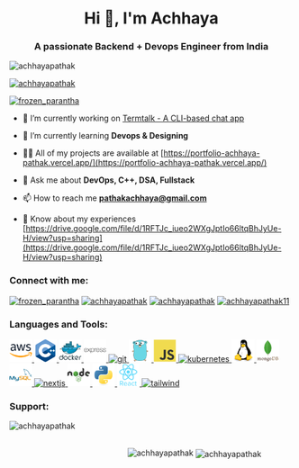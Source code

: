 <h1 align="center">Hi 👋, I'm Achhaya</h1>
<h3 align="center">A passionate Backend + Devops Engineer from India</h3>

<p align="left"> <img src="https://komarev.com/ghpvc/?username=achhayapathak&label=Profile%20views&color=0e75b6&style=plastic" alt="achhayapathak" /> </p>

<p align="left"> <a href="https://github.com/ryo-ma/github-profile-trophy"><img src="https://github-profile-trophy.vercel.app/?username=achhayapathak" alt="achhayapathak" /></a> </p>

<p align="left"> <a href="https://twitter.com/frozen_parantha" target="blank"><img src="https://img.shields.io/twitter/follow/frozen_parantha?logo=twitter&style=for-the-badge" alt="frozen_parantha" /></a> </p>

- 🔭 I’m currently working on [Termtalk - A CLI-based chat app](https://github.com/achhayapathak/termtakk)

- 🌱 I’m currently learning **Devops & Designing**

- 👨‍💻 All of my projects are available at [https://portfolio-achhaya-pathak.vercel.app/](https://portfolio-achhaya-pathak.vercel.app/)

- 💬 Ask me about **DevOps, C++, DSA, Fullstack**

- 📫 How to reach me **pathakachhaya@gmail.com**

- 📄 Know about my experiences [https://drive.google.com/file/d/1RFTJc_iueo2WXgJptIo66ltqBhJyUe-H/view?usp=sharing](https://drive.google.com/file/d/1RFTJc_iueo2WXgJptIo66ltqBhJyUe-H/view?usp=sharing)

<h3 align="left">Connect with me:</h3>
<p align="left">
<a href="https://twitter.com/frozen_parantha" target="_blank"><img align="center" src="https://raw.githubusercontent.com/rahuldkjain/github-profile-readme-generator/master/src/images/icons/Social/twitter.svg" alt="frozen_parantha" height="30" width="40" /></a>
<a href="https://linkedin.com/in/achhayapathak" target="_blank"><img align="center" src="https://raw.githubusercontent.com/rahuldkjain/github-profile-readme-generator/master/src/images/icons/Social/linked-in-alt.svg" alt="achhayapathak" height="30" width="40" /></a>
<a href="https://www.leetcode.com/achhayapathak" target="_blank"><img align="center" src="https://raw.githubusercontent.com/rahuldkjain/github-profile-readme-generator/master/src/images/icons/Social/leet-code.svg" alt="achhayapathak" height="30" width="40" /></a>
<a href="https://auth.geeksforgeeks.org/user/achhayapathak11" target="_blank"><img align="center" src="https://raw.githubusercontent.com/rahuldkjain/github-profile-readme-generator/master/src/images/icons/Social/geeks-for-geeks.svg" alt="achhayapathak11" height="30" width="40" /></a>
</p>

<h3 align="left">Languages and Tools:</h3>
<p align="left"> <a href="https://aws.amazon.com" target="_blank" rel="noreferrer"> <img src="https://raw.githubusercontent.com/devicons/devicon/master/icons/amazonwebservices/amazonwebservices-original-wordmark.svg" alt="aws" width="40" height="40"/> </a> <a href="https://www.w3schools.com/cpp/" target="_blank" rel="noreferrer"> <img src="https://raw.githubusercontent.com/devicons/devicon/master/icons/cplusplus/cplusplus-original.svg" alt="cplusplus" width="40" height="40"/> </a> <a href="https://www.docker.com/" target="_blank" rel="noreferrer"> <img src="https://raw.githubusercontent.com/devicons/devicon/master/icons/docker/docker-original-wordmark.svg" alt="docker" width="40" height="40"/> </a> <a href="https://expressjs.com" target="_blank" rel="noreferrer"> <img src="https://raw.githubusercontent.com/devicons/devicon/master/icons/express/express-original-wordmark.svg" alt="express" width="40" height="40"/> </a> <a href="https://git-scm.com/" target="_blank" rel="noreferrer"> <img src="https://www.vectorlogo.zone/logos/git-scm/git-scm-icon.svg" alt="git" width="40" height="40"/> </a> <a href="https://golang.org" target="_blank" rel="noreferrer"> <img src="https://raw.githubusercontent.com/devicons/devicon/master/icons/go/go-original.svg" alt="go" width="40" height="40"/> </a> <a href="https://developer.mozilla.org/en-US/docs/Web/JavaScript" target="_blank" rel="noreferrer"> <img src="https://raw.githubusercontent.com/devicons/devicon/master/icons/javascript/javascript-original.svg" alt="javascript" width="40" height="40"/> </a> <a href="https://kubernetes.io" target="_blank" rel="noreferrer"> <img src="https://www.vectorlogo.zone/logos/kubernetes/kubernetes-icon.svg" alt="kubernetes" width="40" height="40"/> </a> <a href="https://www.linux.org/" target="_blank" rel="noreferrer"> <img src="https://raw.githubusercontent.com/devicons/devicon/master/icons/linux/linux-original.svg" alt="linux" width="40" height="40"/> </a> <a href="https://www.mongodb.com/" target="_blank" rel="noreferrer"> <img src="https://raw.githubusercontent.com/devicons/devicon/master/icons/mongodb/mongodb-original-wordmark.svg" alt="mongodb" width="40" height="40"/> </a> <a href="https://www.mysql.com/" target="_blank" rel="noreferrer"> <img src="https://raw.githubusercontent.com/devicons/devicon/master/icons/mysql/mysql-original-wordmark.svg" alt="mysql" width="40" height="40"/> </a> <a href="https://nextjs.org/" target="_blank" rel="noreferrer"> <img src="https://cdn.worldvectorlogo.com/logos/nextjs-2.svg" alt="nextjs" width="40" height="40"/> </a> <a href="https://nodejs.org" target="_blank" rel="noreferrer"> <img src="https://raw.githubusercontent.com/devicons/devicon/master/icons/nodejs/nodejs-original-wordmark.svg" alt="nodejs" width="40" height="40"/> </a> <a href="https://www.python.org" target="_blank" rel="noreferrer"> <img src="https://raw.githubusercontent.com/devicons/devicon/master/icons/python/python-original.svg" alt="python" width="40" height="40"/> </a> <a href="https://reactjs.org/" target="_blank" rel="noreferrer"> <img src="https://raw.githubusercontent.com/devicons/devicon/master/icons/react/react-original-wordmark.svg" alt="react" width="40" height="40"/> </a> <a href="https://tailwindcss.com/" target="_blank" rel="noreferrer"> <img src="https://www.vectorlogo.zone/logos/tailwindcss/tailwindcss-icon.svg" alt="tailwind" width="40" height="40"/> </a> </p>

<h3 align="left">Support:</h3>
<p><a href="https://www.buymeacoffee.com/achhayapathak"> <img align="left" src="https://cdn.buymeacoffee.com/buttons/v2/default-yellow.png" height="50" width="210" alt="achhayapathak" /></a></p><br><br>

<p><img align="left" src="https://github-readme-stats.vercel.app/api/top-langs?username=achhayapathak&show_icons=true&locale=en&layout=compact" alt="achhayapathak" /></p>

<p>&nbsp;<img align="center" src="https://github-readme-stats.vercel.app/api?username=achhayapathak&show_icons=true&locale=en" alt="achhayapathak" /></p>
